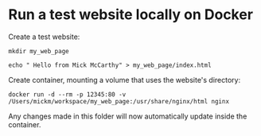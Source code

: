 # Run a test  website locally on Docker

Create a test website:

```
mkdir my_web_page
```

```
echo " Hello from Mick McCarthy" > my_web_page/index.html
```

Create container, mounting a volume that uses the website's directory: 
```
docker run -d --rm -p 12345:80 -v /Users/mickm/workspace/my_web_page:/usr/share/nginx/html nginx
```

Any changes made in this folder will now automatically update inside the container.
